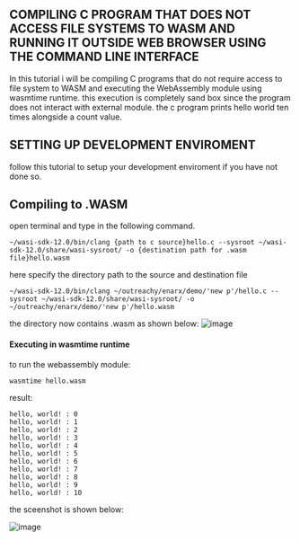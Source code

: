 
## COMPILING C PROGRAM THAT DOES NOT ACCESS FILE SYSTEMS TO WASM AND RUNNING IT OUTSIDE WEB BROWSER USING THE COMMAND LINE INTERFACE
In this tutorial i will be compiling C programs that do not require access to file system to WASM and executing the WebAssembly module using wasmtime runtime. this execution is completely sand box since the program does not interact with external module.
the c program prints hello world ten times alongside a count value.

## SETTING UP DEVELOPMENT ENVIROMENT
follow this tutorial to setup your development enviroment if you have not done so.

## Compiling to .WASM
open terminal and type in the following command. 

    ~/wasi-sdk-12.0/bin/clang {path to c source}hello.c --sysroot ~/wasi-sdk-12.0/share/wasi-sysroot/ -o {destination path for .wasm file}hello.wasm
    
here specify the directory path to the source and destination file

    ~/wasi-sdk-12.0/bin/clang ~/outreachy/enarx/demo/'new p'/hello.c --sysroot ~/wasi-sdk-12.0/share/wasi-sysroot/ -o ~/outreachy/enarx/demo/'new p'/hello.wasm
    
the directory now contains .wasm as shown below:
![image](https://user-images.githubusercontent.com/42975388/139480142-3a0d7561-99e4-4229-a0ec-cdab717a88c1.png)


#### Executing in wasmtime runtime
to run the webassembly module:

    wasmtime hello.wasm
    
result:  

    hello, world! : 0
    hello, world! : 1
    hello, world! : 2
    hello, world! : 3
    hello, world! : 4
    hello, world! : 5
    hello, world! : 6
    hello, world! : 7
    hello, world! : 8
    hello, world! : 9
    hello, world! : 10
    
the sceenshot is shown below:

![image](https://user-images.githubusercontent.com/42975388/139480355-e31586e5-b4cd-4f61-8585-5f6f1420d098.png)

